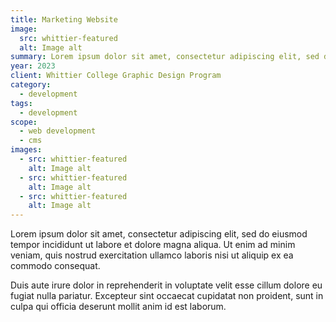 ```yaml
---
title: Marketing Website
image:
  src: whittier-featured
  alt: Image alt
summary: Lorem ipsum dolor sit amet, consectetur adipiscing elit, sed do eiusmod tempor incididunt ut labore et dolore magna aliqua.
year: 2023
client: Whittier College Graphic Design Program
category:
  - development
tags:
  - development
scope:
  - web development
  - cms
images:
  - src: whittier-featured
    alt: Image alt
  - src: whittier-featured
    alt: Image alt
  - src: whittier-featured
    alt: Image alt
---
```


Lorem ipsum dolor sit amet, consectetur adipiscing elit, sed do eiusmod tempor incididunt ut labore et dolore magna aliqua. Ut enim ad minim veniam, quis nostrud exercitation ullamco laboris nisi ut aliquip ex ea commodo consequat.

Duis aute irure dolor in reprehenderit in voluptate velit esse cillum dolore eu fugiat nulla pariatur. Excepteur sint occaecat cupidatat non proident, sunt in culpa qui officia deserunt mollit anim id est laborum.
